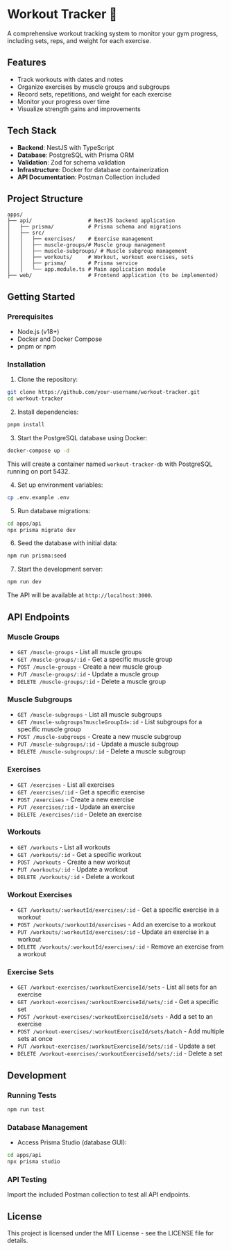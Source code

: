 # Workout Tracker 💪

A comprehensive workout tracking system to monitor your gym progress, including sets, reps, and weight for each exercise.

## Features

- Track workouts with dates and notes
- Organize exercises by muscle groups and subgroups
- Record sets, repetitions, and weight for each exercise
- Monitor your progress over time
- Visualize strength gains and improvements

## Tech Stack

- **Backend**: NestJS with TypeScript
- **Database**: PostgreSQL with Prisma ORM
- **Validation**: Zod for schema validation
- **Infrastructure**: Docker for database containerization
- **API Documentation**: Postman Collection included

## Project Structure

```
apps/
├── api/                  # NestJS backend application
│   ├── prisma/           # Prisma schema and migrations
│   ├── src/
│   │   ├── exercises/    # Exercise management
│   │   ├── muscle-groups/# Muscle group management
│   │   ├── muscle-subgroups/ # Muscle subgroup management
│   │   ├── workouts/     # Workout, workout exercises, sets
│   │   ├── prisma/       # Prisma service
│   │   └── app.module.ts # Main application module
├── web/                  # Frontend application (to be implemented)
```

## Getting Started

### Prerequisites

- Node.js (v18+)
- Docker and Docker Compose
- pnpm or npm

### Installation

1. Clone the repository:
```bash
git clone https://github.com/your-username/workout-tracker.git
cd workout-tracker
```

2. Install dependencies:
```bash
pnpm install
```

3. Start the PostgreSQL database using Docker:
```bash
docker-compose up -d
```
This will create a container named `workout-tracker-db` with PostgreSQL running on port 5432.

4. Set up environment variables:
```bash
cp .env.example .env
```

5. Run database migrations:
```bash
cd apps/api
npx prisma migrate dev
```

6. Seed the database with initial data:
```bash
npm run prisma:seed
```

7. Start the development server:
```bash
npm run dev
```

The API will be available at `http://localhost:3000`.

## API Endpoints

### Muscle Groups
- `GET /muscle-groups` - List all muscle groups
- `GET /muscle-groups/:id` - Get a specific muscle group
- `POST /muscle-groups` - Create a new muscle group
- `PUT /muscle-groups/:id` - Update a muscle group
- `DELETE /muscle-groups/:id` - Delete a muscle group

### Muscle Subgroups
- `GET /muscle-subgroups` - List all muscle subgroups
- `GET /muscle-subgroups?muscleGroupId=:id` - List subgroups for a specific muscle group
- `POST /muscle-subgroups` - Create a new muscle subgroup
- `PUT /muscle-subgroups/:id` - Update a muscle subgroup
- `DELETE /muscle-subgroups/:id` - Delete a muscle subgroup

### Exercises
- `GET /exercises` - List all exercises
- `GET /exercises/:id` - Get a specific exercise
- `POST /exercises` - Create a new exercise
- `PUT /exercises/:id` - Update an exercise
- `DELETE /exercises/:id` - Delete an exercise

### Workouts
- `GET /workouts` - List all workouts
- `GET /workouts/:id` - Get a specific workout
- `POST /workouts` - Create a new workout
- `PUT /workouts/:id` - Update a workout
- `DELETE /workouts/:id` - Delete a workout

### Workout Exercises
- `GET /workouts/:workoutId/exercises/:id` - Get a specific exercise in a workout
- `POST /workouts/:workoutId/exercises` - Add an exercise to a workout
- `PUT /workouts/:workoutId/exercises/:id` - Update an exercise in a workout
- `DELETE /workouts/:workoutId/exercises/:id` - Remove an exercise from a workout

### Exercise Sets
- `GET /workout-exercises/:workoutExerciseId/sets` - List all sets for an exercise
- `GET /workout-exercises/:workoutExerciseId/sets/:id` - Get a specific set
- `POST /workout-exercises/:workoutExerciseId/sets` - Add a set to an exercise
- `POST /workout-exercises/:workoutExerciseId/sets/batch` - Add multiple sets at once
- `PUT /workout-exercises/:workoutExerciseId/sets/:id` - Update a set
- `DELETE /workout-exercises/:workoutExerciseId/sets/:id` - Delete a set

## Development

### Running Tests
```bash
npm run test
```

### Database Management
- Access Prisma Studio (database GUI):
```bash
cd apps/api
npx prisma studio
```

### API Testing
Import the included Postman collection to test all API endpoints.

## License

This project is licensed under the MIT License - see the LICENSE file for details.
